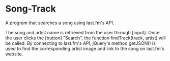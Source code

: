 # Song-Track
A program that searches a song using last.fm's API.

The song and artist name is retrieved from the user through [input].
Once the user clicks the [button] "Search", the function findTrack(track, artist) will be called. 
By connecting to last.fm's API, jQuery's method getJSON() is used to find the corresponding artist image and link to the song on last.fm's website. 
